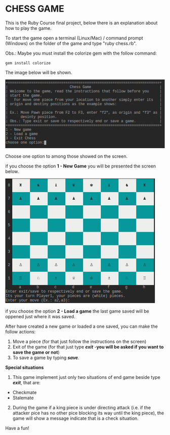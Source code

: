 # CHESS GAME

This is the Ruby Course final project, below there is an explanation about how to play the game.

To start the game open a terminal (Linux/Mac) / command prompt (Windows) on the folder of the game and type "ruby chess.rb".

Obs.: Maybe you must install the colorize gem with the follow command:  

```
gem install colorize  

```

The image below will be shown.

![Main menu](images/start_page.png)

Choose one option to among those showed on the screen.

if you choose the option **1 - New Game** you will be presented the screen below.

![Chess Board](images/chess_board.png)

if you choose the option **2 - Load a game** the last game saved will be oppened just where it was saved.

After have created a new game or loaded a one saved, you can make the follow actions:

1. Move a piece (for that just follow the instructions on the screen)
2. Exit of the game (for that just type ***exit*** -****you will be asked if you want to save the game or not****)
3. To save a game by typing ***save***.

**Special situations**

1. This game implement just only two situations of end game beside type ***exit***, that are:  
  - Checkmate  
  - Stalemate  
  
2. During the game if a king piece is under directing attack (i.e. if the attacker pice has no other pice blocking its way until the king piece), the game will show a message indicate that is a check situation.

Have a fun!
